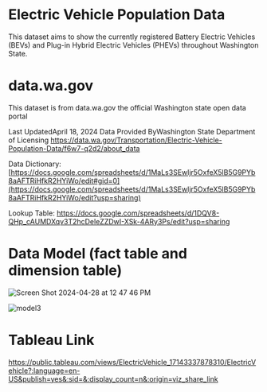 # Electric Vehicle Population Data
This dataset aims to show the currently registered Battery Electric Vehicles (BEVs) and Plug-in Hybrid Electric Vehicles (PHEVs) throughout Washington State.


# data.wa.gov
This dataset is from data.wa.gov the official Washington state open data portal


Last UpdatedApril 18, 2024 
Data Provided ByWashington State Department of Licensing https://data.wa.gov/Transportation/Electric-Vehicle-Population-Data/f6w7-q2d2/about_data

Data Dictionary: [https://docs.google.com/spreadsheets/d/1MaLs3SEwljr5OxfeX5lB5G9PYb8aAFTRiHfkR2HYiWo/edit#gid=0](https://docs.google.com/spreadsheets/d/1MaLs3SEwljr5OxfeX5lB5G9PYb8aAFTRiHfkR2HYiWo/edit?usp=sharing)

Lookup Table: https://docs.google.com/spreadsheets/d/1DQV8-QHp_cAUMDXqv3T2hcDeleZZDwI-XSk-4ARy3Ps/edit?usp=sharing

# Data Model (fact table and dimension table)
![Screen Shot 2024-04-28 at 12 47 46 PM](https://github.com/Eddy-Yan/Data-Warehousing-HM/assets/123831422/77c957d4-79f0-486b-90bb-2706a1d48632)

![model3](https://github.com/Eddy-Yan/Data-Warehousing-HM/assets/123831422/e36e3372-8cdd-4129-8759-56a1ce5e18df)

# Tableau Link
https://public.tableau.com/views/ElectricVehicle_17143337878310/ElectricVehicle?:language=en-US&publish=yes&:sid=&:display_count=n&:origin=viz_share_link
